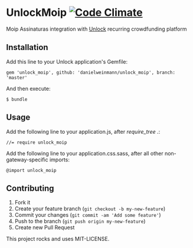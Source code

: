 # UnlockMoip [![Code Climate](https://codeclimate.com/github/danielweinmann/unlock_moip.png)](https://codeclimate.com/github/danielweinmann/unlock_moip)

Moip Assinaturas integration with [Unlock](http://github.com/danielweinmann/unlock) recurring crowdfunding platform

## Installation

Add this line to your Unlock application's Gemfile:

    gem 'unlock_moip', github: 'danielweinmann/unlock_moip', branch: 'master'

And then execute:

    $ bundle

## Usage

Add the following line to your application.js, after _require_tree ._:

    //= require unlock_moip

Add the following line to your application.css.sass, after all other non-gateway-specific imports:

    @import unlock_moip

## Contributing

1. Fork it
2. Create your feature branch (`git checkout -b my-new-feature`)
3. Commit your changes (`git commit -am 'Add some feature'`)
4. Push to the branch (`git push origin my-new-feature`)
5. Create new Pull Request


This project rocks and uses MIT-LICENSE.
